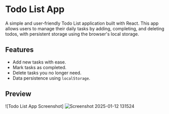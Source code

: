 # Todo List App

A simple and user-friendly Todo List application built with React. This app allows users to manage their daily tasks by adding, completing, and deleting todos, with persistent storage using the browser's local storage.

## Features
- Add new tasks with ease.
- Mark tasks as completed.
- Delete tasks you no longer need.
- Data persistence using `localStorage`.

## Preview
![Todo List App Screenshot] ![Screenshot 2025-01-12 131524](https://github.com/user-attachments/assets/891ebb76-8c52-4a96-b32a-e8d92708e847)
